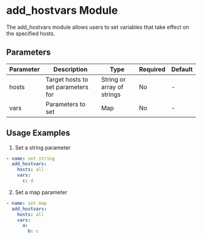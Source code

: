 # add_hostvars Module

The add_hostvars module allows users to set variables that take effect on the specified hosts.

## Parameters

| Parameter | Description | Type | Required | Default |
|-----------|-------------|------|----------|---------|
| hosts     | Target hosts to set parameters for | String or array of strings | No | - |
| vars      | Parameters to set | Map | No | - |

## Usage Examples

1. Set a string parameter
```yaml
- name: set string
  add_hostvars:
    hosts: all
    vars:
      c: d
```

2. Set a map parameter
```yaml
- name: set map
  add_hostvars:
    hosts: all
    vars:
      a: 
        b: c
```